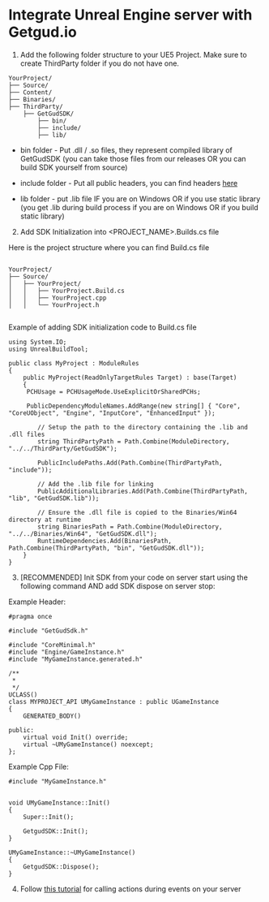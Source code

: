# Integrate Unreal Engine server with Getgud.io

1. Add the following folder structure to your UE5 Project. Make sure to create ThirdParty folder if you do not have one.

```
YourProject/
├── Source/
├── Content/
├── Binaries/
├── ThirdParty/
    ├── GetGudSDK/
        ├── bin/
        ├── include/
        ├── lib/
```


- bin folder - Put .dll / .so files, they represent compiled library of GetGudSDK (you can take those files from our releases OR you can build SDK yourself from source)

- include folder - Put all public headers, you can find headers [here](https://github.com/getgud-io/cpp-getgud-sdk/tree/main/include)

- lib folder - put .lib file IF you are on Windows OR if you use static library (you get .lib during build process if you are on Windows OR if you build static library)

2. Add SDK Initialization into <PROJECT_NAME>.Builds.cs file

Here is the project structure where you can find Build.cs file


```

YourProject/
├── Source/
│   ├── YourProject/
│   │   ├── YourProject.Build.cs
│   │   ├── YourProject.cpp
│   │   └── YourProject.h


```


Example of adding SDK initialization code to Build.cs file


```
using System.IO;
using UnrealBuildTool;

public class MyProject : ModuleRules
{
    public MyProject(ReadOnlyTargetRules Target) : base(Target)
    {
   	 PCHUsage = PCHUsageMode.UseExplicitOrSharedPCHs;

   	 PublicDependencyModuleNames.AddRange(new string[] { "Core", "CoreUObject", "Engine", "InputCore", "EnhancedInput" });

    	// Setup the path to the directory containing the .lib and .dll files
    	string ThirdPartyPath = Path.Combine(ModuleDirectory, "../../ThirdParty/GetGudSDK");

    	PublicIncludePaths.Add(Path.Combine(ThirdPartyPath, "include"));

    	// Add the .lib file for linking
    	PublicAdditionalLibraries.Add(Path.Combine(ThirdPartyPath, "lib", "GetGudSDK.lib"));

    	// Ensure the .dll file is copied to the Binaries/Win64 directory at runtime
    	string BinariesPath = Path.Combine(ModuleDirectory, "../../Binaries/Win64", "GetGudSDK.dll");
    	RuntimeDependencies.Add(BinariesPath, Path.Combine(ThirdPartyPath, "bin", "GetGudSDK.dll"));
	}
}

```




3. [RECOMMENDED] Init SDK from your code on server start using the following command AND add SDK dispose on server stop:

Example Header: 

```
#pragma once

#include "GetGudSdk.h"

#include "CoreMinimal.h"
#include "Engine/GameInstance.h"
#include "MyGameInstance.generated.h"

/**
 *
 */
UCLASS()
class MYPROJECT_API UMyGameInstance : public UGameInstance
{
    GENERATED_BODY()
    
public:
    virtual void Init() override;
    virtual ~UMyGameInstance() noexcept;
};
```



Example Cpp File: 
```
#include "MyGameInstance.h"


void UMyGameInstance::Init()
{
	Super::Init();

	GetgudSDK::Init();
}

UMyGameInstance::~UMyGameInstance()
{
	GetgudSDK::Dispose();
}
```



4. Follow [this tutorial](https://github.com/getgud-io/cpp-getgud-sdk/README.md) for calling actions during events on your server



